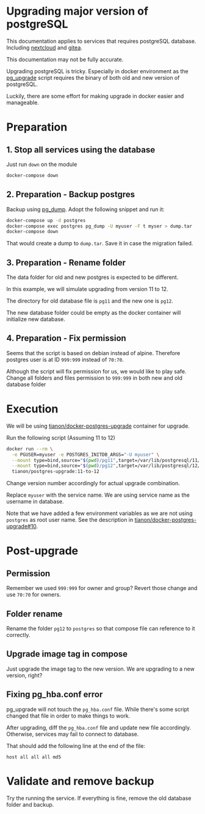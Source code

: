 # Upgrading major version of postgreSQL

This documentation applies to services that requires postgreSQL database. 
Including [nextcloud] and [gitea].

[nextcloud]: ../nextcloud/README.md
[gitea]: ../gitea/README.md

This documentation may not be fully accurate.

Upgrading postgreSQL is tricky. Especially in docker environment as the [pg_upgrade] script
requires the binary of both old and new version of postgreSQL.

Luckily, there are some effort for making upgrade in docker easier and manageable.

[pg_upgrade]: https://www.postgresql.org/docs/current/pgupgrade.html

# Preparation

## 1. Stop all services using the database

Just run `down` on the module

```bash
docker-compose down
```

## 2. Preparation - Backup postgres

Backup using [pg_dump]. Adopt the following snippet and run it:

```bash
docker-compose up -d postgres
docker-compose exec postgres pg_dump -U myuser -F t myser > dump.tar
docker-compose down
```

That would create a dump to `dump.tar`. Save it in case the migration failed.

[pg_dump]: https://www.postgresql.org/docs/current/app-pgdump.html

## 3. Preparation - Rename folder

The data folder for old and new postgres is expected to be different.

In this example, we will simulate upgrading from version 11 to 12.

The directory for old database file is `pg11` and the new one is `pg12`.

The new database folder could be empty as the docker container will initialize new database.

## 4. Preparation - Fix permission

Seems that the script is based on debian instead of alpine. Therefore postgres user is
at ID `999:999` instead of `70:70`.

Although the script will fix permission for us, we would like to play safe.
Change all folders and files permission to `999:999` in both new and old database folder

# Execution

We will be using [tianon/docker-postgres-upgrade] container for upgrade.

[tianon/docker-postgres-upgrade]: https://github.com/tianon/docker-postgres-upgrade

Run the following script (Assuming 11 to 12)

```bash
docker run --rm \
  -e PGUSER=myuser -e POSTGRES_INITDB_ARGS="-U myuser" \
  --mount type=bind,source="$(pwd)/pg11",target=/var/lib/postgresql/11/data \
  --mount type=bind,source="$(pwd)/pg12",target=/var/lib/postgresql/12/data \
  tianon/postgres-upgrade:11-to-12
```

Change version number accordingly for actual upgrade combination.

Replace `myuser` with the service name. We are using service name as the 
username in database.

Note that we have added a few environment variables as we are not using `postgres` as root
user name. See the description in [tianon/docker-postgres-upgrade#10].

[tianon/docker-postgres-upgrade#10]: https://github.com/tianon/docker-postgres-upgrade/issues/10#issuecomment-523020113

# Post-upgrade

## Permission

Remember we used `999:999` for owner and group? Revert those change and use 
`70:70` for owners.

## Folder rename

Rename the folder `pg12` to `postgres` so that compose file can reference to it correctly.

## Upgrade image tag in compose

Just upgrade the image tag to the new version. We are upgrading to a new version, right?

## Fixing pg_hba.conf error

pg_upgrade will not touch the `pg_hba.conf` file. While there's some script changed that file
in order to make things to work.

After upgrading, diff the `pg_hba.conf` file and update new file accordingly. Otherwise, services may
fail to connect to database.

That should add the following line at the end of the file:

```
host all all all md5
```

# Validate and remove backup

Try the running the service. If everything is fine, remove the old database folder and backup.
